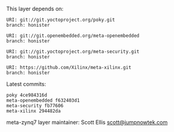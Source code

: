 This layer depends on:

    URI: git://git.yoctoproject.org/poky.git
    branch: honister

    URI: git://git.openembedded.org/meta-openembedded
    branch: honister

    URI: git://git.yoctoproject.org/meta-security.git
    branch: honister

    URI: https://github.com/Xilinx/meta-xilinx.git
    branch: honister

Latest commits:

    poky 4ce984316d
    meta-openembedded f632403d1
    meta-security fb77606
    meta-xilinx 294482da

meta-zynq7 layer maintainer: Scott Ellis <scott@jumpnowtek.com>
